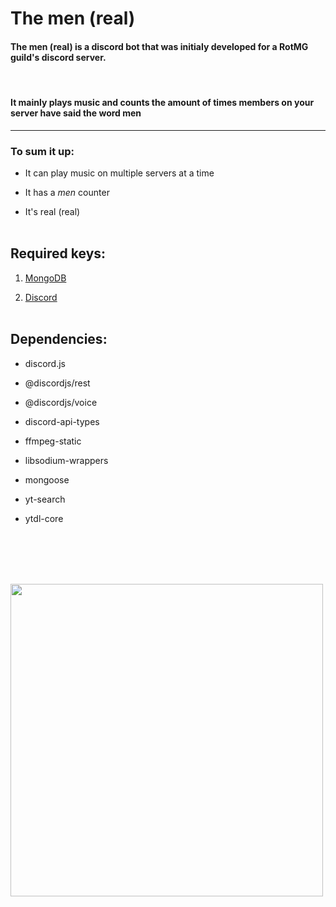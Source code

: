 # **The men**  (real)

#### The men (real) is a discord bot that was initialy developed for a RotMG guild's discord server.
<br>

#### It mainly plays music and counts the amount of times members on your server have said the word **men**
---
### To sum it up: 
- It can play music on multiple servers at
 a time

- It has a _men_ counter

- It's real (real) 
<br><br> 

## Required keys:

1. [MongoDB](https://www.mongodb.com/)

2. [Discord](https://discord.com/developers) 
 <br><br>

## Dependencies:

- discord.js

- @discordjs/rest

- @discordjs/voice

- discord-api-types

- ffmpeg-static

- libsodium-wrappers

- mongoose

- yt-search

- ytdl-core

<br><br><br><br>
  
<img src= "https://cdn.discordapp.com/attachments/810982605780418580/1039835487566823464/Mounssif.png" width= 500>